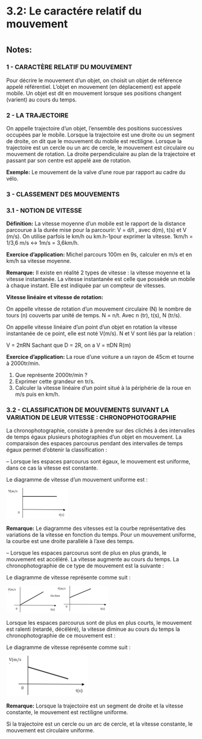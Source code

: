 
3.2: Le caractére relatif du mouvement
======================================

# 

## Notes:

### 1 - CARACTÈRE RELATIF DU MOUVEMENT
Pour décrire le mouvement d’un objet, on choisit un objet de référence appelé référentiel. L’objet en mouvement (en déplacement) est appelé mobile.
Un objet est dit en mouvement lorsque ses positions changent (varient) au cours du temps.

### 2 - LA TRAJECTOIRE
On appelle trajectoire d’un objet, l’ensemble des positions successives occupées par le mobile. Lorsque la trajectoire est une droite ou un segment de droite, on dit que le mouvement du mobile est rectiligne. Lorsque la trajectoire est un cercle ou un arc de cercle, le mouvement est circulaire ou mouvement de rotation. La droite perpendiculaire au plan de la trajectoire et passant par son centre est appelé axe de rotation.

**Exemple:** Le mouvement de la valve d’une roue par rapport au cadre du vélo.

### 3 - CLASSEMENT DES MOUVEMENTS

### 3.1 - NOTION DE VITESSE

**Définition:** La vitesse moyenne d’un mobile est le rapport de la distance parcourue à la durée mise pour la parcourir: V = d/t , avec d(m), t(s) et V (m/s).
On utilise parfois le km/h ou km.h-1pour exprimer la vitesse. 1km/h = 1/3,6 m/s ↔ 1m/s = 3,6km/h.

**Exercice d’application:**
Michel parcours 100m en 9s, calculer en m/s et en km/h sa vitesse moyenne.

**Remarque:**
Il existe en réalité 2 types de vitesse : la vitesse moyenne et la vitesse instantanée. La vitesse instantanée est celle que possède un mobile à chaque instant. Elle est indiquée par un compteur de vitesses.

**Vitesse linéaire et vitesse de rotation:**

On appelle vitesse de rotation d’un mouvement circulaire (N) le nombre de tours (n) couverts par unité de temps. N = n/t. Avec n (tr), t(s), N (tr/s).

On appelle vitesse linéaire d’un point d’un objet en rotation la vitesse instantanée de ce point, elle est noté V(m/s). N et V sont liés par la relation :

V = 2πRN                  Sachant que D = 2R, on a V = πDN   R(m)

**Exercice d’application:**
La roue d’une voiture a un rayon de 45cm et tourne à 2000tr/min.

1. Que représente 2000tr/min ?
2. Exprimer cette grandeur en tr/s.
3. Calculer la vitesse linéaire d’un point situé à la périphérie de la roue en m/s puis en km/h.

### 3.2 - CLASSIFICATION DE MOUVEMENTS SUIVANT LA VARIATION DE LEUR VITESSE : CHRONOPHOTOGRAPHIE

La chronophotographie, consiste à prendre sur des clichés à des intervalles de temps égaux plusieurs photographies d’un objet en mouvement. La comparaison des espaces parcourus pendant des intervalles de temps égaux permet d’obtenir la classification :

– Lorsque les espaces parcourus sont égaux, le mouvement est uniforme, dans ce cas la vitesse est constante.

Le diagramme de vitesse d’un mouvement uniforme est :

 ![](https://raw.githubusercontent.com/inimaga/Karandoula-File-Repo/main/Images/G10/Physique/10.2.3.2.1.A.png)

**Remarque:**
Le diagramme des vitesses est la courbe représentative des variations de la vitesse en fonction du temps. Pour un mouvement uniforme, la courbe est une droite parallèle à l’axe des temps.

– Lorsque les espaces parcourus sont de plus en plus grands, le mouvement est accéléré. La vitesse augmente au cours du temps. La chronophotographie de ce type de mouvement est la suivante :

Le diagramme de vitesse représente comme suit :

![](https://raw.githubusercontent.com/inimaga/Karandoula-File-Repo/main/Images/G10/Physique/10.2.3.2.1.B.png)

Lorsque les espaces parcourus sont de plus en plus courts, le mouvement est ralenti (retardé, décéléré), la vitesse diminue au cours du temps la chronophotographie de ce mouvement est :

Le diagramme de vitesse représente comme suit :

![](https://raw.githubusercontent.com/inimaga/Karandoula-File-Repo/main/Images/G10/Physique/10.2.3.2.1.C.png)
 
**Remarque:**
Lorsque la trajectoire est un segment de droite et la vitesse constante, le mouvement est rectiligne uniforme.

Si la trajectoire est un cercle ou un arc de cercle, et la vitesse constante, le mouvement est circulaire uniforme.

